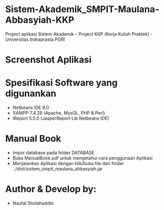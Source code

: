 # Sistem-Akademik_SMPIT-Maulana-Abbasyiah-KKP
Project aplikasi Sistem Akademik - Project KKP (Kerja Kuliah Praktek) - Universitas Indraprasta PGRI

# Screenshot Aplikasi

# Spesifikasi Software yang digunankan
* Netbeans IDE 8.0
* XAMPP 7.4.28 (Apache, MysQL, PHP & Perl)
* IReport 5.5.0 (JasperReport Lib Netbeans IDE)

# Manual Book
* Impor database pada folder DATABASE
* Buka ManualBook.pdf untuk mengetahui cara penggunaan Aplikasi
* Menjalankan Aplikasi dengan klik/buka file dari folder ../dist/sistem_smpit_maulana_abbasyiah.jar

# Author & Develop by:
* Naufal Sholahuddin

